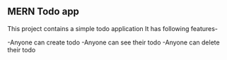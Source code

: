 ## MERN Todo app 

 This project contains a simple todo application 
It has following features-

-Anyone can create todo
 -Anyone can see their todo
  -Anyone can delete their todo

